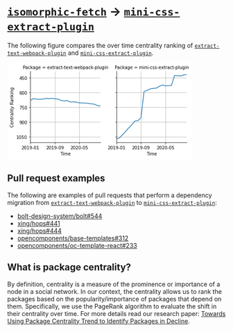 # [`isomorphic-fetch`](https://www.npmjs.com/package/extract-text-webpack-plugin) -> [`mini-css-extract-plugin`](https://www.npmjs.com/package/mini-css-extract-plugin)

The following figure compares the over time centrality ranking of [`extract-text-webpack-plugin`](https://www.npmjs.com/package/extract-text-webpack-plugin) and [`mini-css-extract-plugin`](https://www.npmjs.com/package/mini-css-extract-plugin).

![the centrality of extract-text-webpack-plugin and mini-css-extract-plugin](../figs/extract-text-webpack-plugin_mini-css-extract-plugin.png)

## Pull request examples

The following are examples of pull requests that perform a dependency migration from [`extract-text-webpack-plugin`](https://www.npmjs.com/package/extract-text-webpack-plugin) to [`mini-css-extract-plugin`](https://www.npmjs.com/package/mini-css-extract-plugin):

- [bolt-design-system/bolt#544](https://github.com/bolt-design-system/bolt/pull/544)
- [xing/hops#441](https://github.com/xing/hops/pull/441)
- [xing/hops#444](https://github.com/xing/hops/pull/444)
- [opencomponents/base-templates#312](https://github.com/opencomponents/base-templates/pull/312)
- [opencomponents/oc-template-react#233](https://github.com/opencomponents/oc-template-react/pull/233)

## What is package centrality?

By definition, centrality is a measure of the prominence or importance of a node in a social network.
In our context, the centrality allows us to rank the packages based on the popularity/importance of packages that depend on them.
Specifically, we use the PageRank algorithm to evaluate the shift in their centrality over time.
For more details read our research paper: [Towards Using Package Centrality Trend to Identify Packages in Decline](https://arxiv.org/abs/2107.10168).
